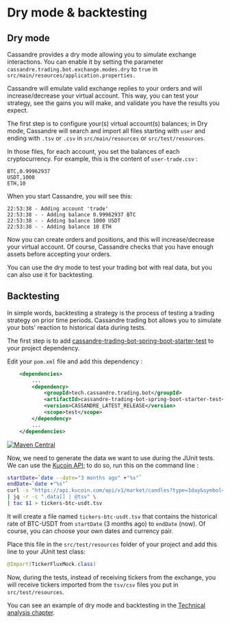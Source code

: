 # Dry mode & backtesting

## Dry mode
Cassandre provides a dry mode allowing you to simulate exchange interactions. You can enable it by setting the parameter `cassandre.trading.bot.exchange.modes.dry` to `true` in `src/main/resources/application.properties.`

Cassandre will emulate valid exchange replies to your orders and will increase/decrease your virtual account. This way, you can test your strategy, see the gains you will make, and validate you have the results you expect.

The first step is to configure your(s) virtual account(s) balances; in Dry mode, Cassandre will search and import all files starting with `user` and ending with `.tsv` or `.csv` in `src/main/resources` or `src/test/resources`. 

In those files, for each account, you set the balances of each cryptocurrency. For example, this is the content of `user-trade.csv` :

```
BTC,0.99962937
USDT,1000
ETH,10 
```

When you start Cassandre, you will see this: 

```
22:53:38 - Adding account 'trade'
22:53:38 - - Adding balance 0.99962937 BTC
22:53:38 - - Adding balance 1000 USDT
22:53:38 - - Adding balance 10 ETH
```

Now you can create orders and positions, and this will increase/decrease your virtual account. Of course, Cassandre checks that you have enough assets before accepting your orders.

You can use the dry mode to test your trading bot with real data, but you can also use it for backtesting.

## Backtesting
In simple words, backtesting a strategy is the process of testing a trading strategy on prior time periods. Cassandre trading bot allows you to simulate your bots' reaction to historical data during tests. 

The first step is to add [cassandre-trading-bot-spring-boot-starter-test](https://mvnrepository.com/artifact/tech.cassandre.trading.bot/cassandre-trading-bot-spring-boot-starter-test) to your project dependency.

Edit your `pom.xml` file and add this dependency : 

```xml
	<dependencies>
		...
		<dependency>
			<groupId>tech.cassandre.trading.bot</groupId>
			<artifactId>cassandre-trading-bot-spring-boot-starter-test</artifactId>
			<version>CASSANDRE_LATEST_RELEASE</version>
			<scope>test</scope>
		</dependency>
		...
	</dependencies>
```

[![Maven Central](https://img.shields.io/maven-central/v/tech.cassandre.trading.bot/cassandre-trading-bot-spring-boot-starter.svg?label=Maven%20Central)](https://search.maven.org/search?q=g:%22tech.cassandre.trading.bot%22%20AND%20a:%22cassandre-trading-bot-spring-boot-starter%22)

Now, we need to generate the data we want to use during the JUnit tests. We can use the [Kucoin API](https://docs.kucoin.com/#get-klines); to do so, run this on the command line :

```bash
startDate=`date --date="3 months ago" +"%s"`
endDate=`date +"%s"`
curl -s "https://api.kucoin.com/api/v1/market/candles?type=1day&symbol=BTC-USDT&startAt=${startDate}&endAt=${endDate}" \
| jq -r -c ".data[] | @tsv" \
| tac $1 > tickers-btc-usdt.tsv
```

It will create a file named `tickers-btc-usdt.tsv` that contains the historical rate of BTC-USDT from `startDate` (3 months ago) to `endDate` (now). Of course, you can choose your own dates and currency pair.

Place this file in the `src/test/resources` folder of your project and add this line to your JUnit test class: 

```java
@Import(TickerFluxMock.class)
```

Now, during the tests, instead of receiving tickers from the exchange, you will receive tickers imported from the `tsv/csv` files you put in `src/test/resources`.

You can see an example of dry mode and backtesting in the [Technical analysis chapter](src/learn/technical-analysis-backup/overview.md).

